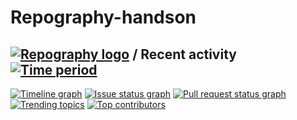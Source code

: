 # Repography-handson


## [![Repography logo](https://images.repography.com/logo.svg)](https://repography.com) / Recent activity [![Time period](https://images.repography.com/24732629/Yuhta28/Repography-handson/recent-activity/479f5ecb069603c7c0852567be555c4e_badge.svg)](https://repography.com)
[![Timeline graph](https://images.repography.com/24732629/Yuhta28/Repography-handson/recent-activity/479f5ecb069603c7c0852567be555c4e_timeline.svg)](https://github.com/Yuhta28/Repography-handson/commits)
[![Issue status graph](https://images.repography.com/24732629/Yuhta28/Repography-handson/recent-activity/479f5ecb069603c7c0852567be555c4e_issues.svg)](https://github.com/Yuhta28/Repography-handson/issues)
[![Pull request status graph](https://images.repography.com/24732629/Yuhta28/Repography-handson/recent-activity/479f5ecb069603c7c0852567be555c4e_prs.svg)](https://github.com/Yuhta28/Repography-handson/pulls)
[![Trending topics](https://images.repography.com/24732629/Yuhta28/Repography-handson/recent-activity/479f5ecb069603c7c0852567be555c4e_words.svg)](https://github.com/Yuhta28/Repography-handson/commits)
[![Top contributors](https://images.repography.com/24732629/Yuhta28/Repography-handson/recent-activity/479f5ecb069603c7c0852567be555c4e_users.svg)](https://github.com/Yuhta28/Repography-handson/graphs/contributors)

